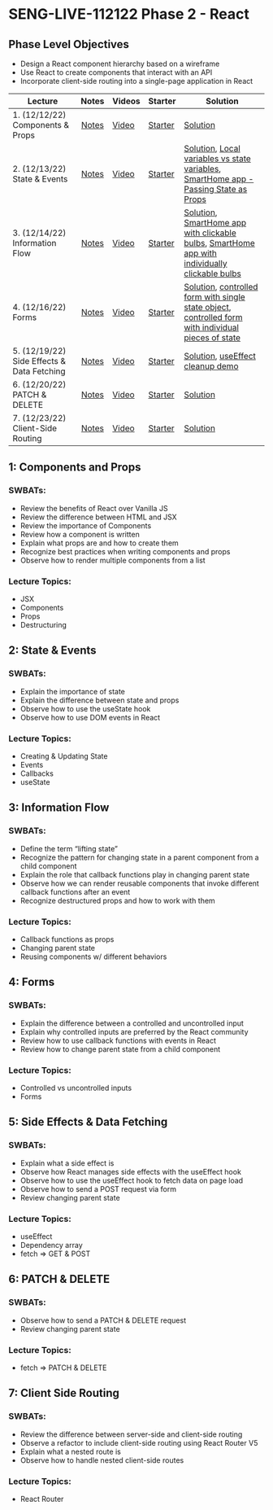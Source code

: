 # SENG-LIVE-112122 Phase 2 - React

## Phase Level Objectives

- Design a React component hierarchy based on a wireframe
- Use React to create components that interact with an API
- Incorporate client-side routing into a single-page application in React


| Lecture | Notes | Videos | Starter | Solution |
| ------- | :---: | ------ | ------- | -------- |
| 1. (12/12/22) Components & Props     |  [Notes](https://docs.google.com/document/d/1PaEUsoVruIU3pSUOz9jlsfVhxrwB1N7XPYbmak03wKg/edit?usp=sharing)     |  [Video](https://vimeo.com/780530156)      |    [Starter](https://github.com/learn-co-students/SENG-LIVE-112122-Phase-2/tree/main/01_components_and_props)     |   [Solution](https://github.com/learn-co-students/SENG-LIVE-112122-Phase-2/tree/01_notes/01_components_and_props)       |
| 2. (12/13/22) State & Events     |  [Notes](https://docs.google.com/document/d/1PaEUsoVruIU3pSUOz9jlsfVhxrwB1N7XPYbmak03wKg/edit?usp=sharing)     |   [Video](https://vimeo.com/780900506)     |    [Starter](https://github.com/learn-co-students/SENG-LIVE-112122-Phase-2/tree/main/02_state_and_events%20)     |    [Solution](https://github.com/learn-co-students/SENG-LIVE-112122-Phase-2/tree/02_notes/02_state_and_events%20), [Local variables vs state variables](https://codesandbox.io/s/counter-state-example-0r8stb?file=/src/App.js), [SmartHome app - Passing State as Props](https://codesandbox.io/s/vigilant-minsky-iiykrb)      |
| 3. (12/14/22) Information Flow     |  [Notes](https://docs.google.com/document/d/1PaEUsoVruIU3pSUOz9jlsfVhxrwB1N7XPYbmak03wKg/edit?usp=sharing)     |  [Video](https://vimeo.com/781258042)      |   [Starter](https://github.com/learn-co-students/SENG-LIVE-112122-Phase-2/tree/main/03_information_flow)      |    [Solution](https://github.com/learn-co-students/SENG-LIVE-112122-Phase-2/tree/03_notes/03_information_flow), [SmartHome app with clickable bulbs](https://codesandbox.io/s/smarthome-with-clickable-bulbs-woyctp), [SmartHome app with individually clickable bulbs](https://codesandbox.io/s/smarthome-with-individually-switchable-bulbs-du3hot)      |
| 4. (12/16/22) Forms     |   [Notes](https://docs.google.com/document/d/1PaEUsoVruIU3pSUOz9jlsfVhxrwB1N7XPYbmak03wKg/edit?usp=sharing)    |   [Video](https://vimeo.com/781955989)     |   [Starter](https://github.com/learn-co-students/SENG-LIVE-112122-Phase-2/tree/main/04_react_forms)      |  [Solution](https://github.com/learn-co-students/SENG-LIVE-112122-Phase-2/tree/04_notes/04_react_forms), [controlled form with single state object](https://codesandbox.io/s/refactoring-a-controlled-form-with-individual-pieces-of-state-juv663?file=/src/App.js), [controlled form with individual pieces of state](https://codesandbox.io/s/controlled-form-with-individual-pieces-of-state-pbjpe4?from-embed)        |
| 5. (12/19/22) Side Effects & Data Fetching     |  [Notes](https://docs.google.com/document/d/1PaEUsoVruIU3pSUOz9jlsfVhxrwB1N7XPYbmak03wKg/edit?usp=sharing)     |   [Video](https://vimeo.com/782717064)     |   [Starter](https://github.com/learn-co-students/SENG-LIVE-112122-Phase-2/tree/main/05_side_effects_and_data_fetching)      |   [Solution](https://github.com/learn-co-students/SENG-LIVE-112122-Phase-2/tree/05_notes/05_side_effects_and_data_fetching), [useEffect cleanup demo](https://codesandbox.io/s/useeffect-cleanup-ig17kd?file=/src/Timer.js)       |
| 6. (12/20/22) PATCH & DELETE     |   [Notes](https://docs.google.com/document/d/1PaEUsoVruIU3pSUOz9jlsfVhxrwB1N7XPYbmak03wKg/edit?usp=sharing)    |   [Video](https://vimeo.com/783086708)     |    [Starter](https://github.com/learn-co-students/SENG-LIVE-112122-Phase-2/tree/main/06_PATCH_DELETE)     |   [Solution](https://github.com/learn-co-students/SENG-LIVE-112122-Phase-2/tree/06_notes/06_PATCH_DELETE)       |
| 7. (12/23/22) Client-Side Routing     |   [Notes](https://docs.google.com/document/d/1PaEUsoVruIU3pSUOz9jlsfVhxrwB1N7XPYbmak03wKg/edit?usp=sharing)    |    [Video](https://vimeo.com/784030040)    |   [Starter](https://github.com/learn-co-students/SENG-LIVE-112122-Phase-2/tree/main/07_client_side_routing)      |    [Solution](https://github.com/learn-co-students/SENG-LIVE-112122-Phase-2/tree/07_notes/07_client_side_routing)      |

## 1: Components and Props
### SWBATs:
- Review the benefits of React over Vanilla JS 
- Review the difference between HTML and JSX
- Review the importance of Components
- Review how a component is written
- Explain what props are and how to create them
- Recognize best practices when writing components and props
- Observe how to render multiple components from a list
### Lecture Topics:
- JSX
- Components
- Props
- Destructuring


## 2: State & Events

### SWBATs:
- Explain the importance of state
- Explain the difference between state and props
- Observe how to use the useState hook
- Observe how to use DOM events in React
### Lecture Topics:
- Creating & Updating State
- Events
- Callbacks
- useState


## 3: Information Flow
### SWBATs:
- Define the term “lifting state”
- Recognize the pattern for changing state in a parent component from a child component
- Explain the role that callback functions play in changing parent state
- Observe how we can render reusable components that invoke different callback functions after an event
- Recognize destructured props and how to work with them
### Lecture Topics:
- Callback functions as props
- Changing parent state
- Reusing components w/ different behaviors

## 4: Forms
### SWBATs:
- Explain the difference between a controlled and uncontrolled input
- Explain why controlled inputs are preferred by the React community
- Review how to use callback functions with events in React
- Review how to change parent state from a child component
### Lecture Topics:
- Controlled vs uncontrolled inputs
- Forms

## 5: Side Effects & Data Fetching

### SWBATs:
- Explain what a side effect is
- Observe how React manages side effects with the useEffect hook
- Observe how to use the useEffect hook to fetch data on page load
- Observe how to send a POST request via form
- Review changing parent state
### Lecture Topics:
- useEffect
- Dependency array
- fetch => GET & POST

## 6: PATCH & DELETE
### SWBATs:
- Observe how to send a PATCH & DELETE request
- Review changing parent state
### Lecture Topics:
- fetch => PATCH & DELETE

## 7: Client Side Routing

### SWBATs:
- Review the difference between server-side and client-side routing
- Observe a refactor to include client-side routing using React Router V5
- Explain what a nested route is
- Observe how to handle nested client-side routes 
### Lecture Topics:
- React Router
